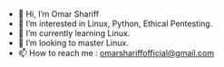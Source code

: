 - 👋 Hi, I’m Omar Shariff
- 👀 I’m interested in Linux, Python, Ethical Pentesting.
- 🌱 I’m currently learning Linux.
- 💞️ I’m looking to master Linux.
- 📫 How to reach me : omarshariffofficial@gmail.com
<!---
kabeershariff/kabeershariff is a ✨ special ✨ repository because its `README.md` (this file) appears on your GitHub profile.
You can click the Preview link to take a look at your changes.
--->
